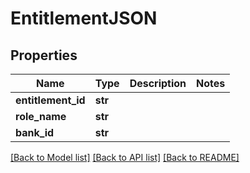 # EntitlementJSON

## Properties
Name | Type | Description | Notes
------------ | ------------- | ------------- | -------------
**entitlement_id** | **str** |  | 
**role_name** | **str** |  | 
**bank_id** | **str** |  | 

[[Back to Model list]](../README.md#documentation-for-models) [[Back to API list]](../README.md#documentation-for-api-endpoints) [[Back to README]](../README.md)


